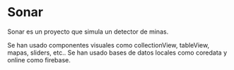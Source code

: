 # Sonar
Sonar es un proyecto que simula un detector de minas.

Se han usado componentes visuales como collectionView, tableView, mapas, sliders, etc..
Se han usado bases de datos locales como coredata y online como firebase.
